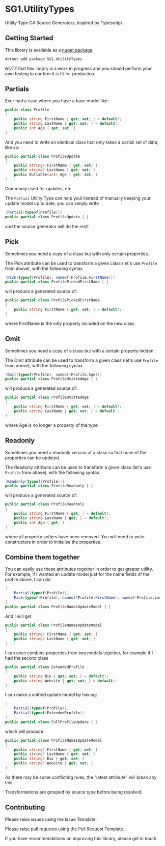 # SG1.UtilityTypes

Utility Type C# Source Generators, inspired by Typescript

## Getting Started

This library is available as a [nuget package](https://www.nuget.org/packages/SG1.UtilityTypes/)

```bash
dotnet add package SG1.UtilityTypes
```

_NOTE_ that this library is a work in progress and you should perform your own testing to confirm it is fit for production.

## Partials

Ever had a case where you have a base model like:

```csharp
public class Profile
{
    public string FirstName { get; set; } = default!;
    public string LastName { get; set; } = default!;
    public int Age { get; set; }
}
```

And you need to write an identical class that only takes a partial set of data, like so:

```csharp
public partial class ProfileUpdate
{
    public string? FirstName { get; set; }
    public string? LastName { get; set; }
    public Nullable<int> Age { get; set; }
}
```

Commonly used for updates, etc.

The `Partial` Utility Type can help you!
Instead of manually keeping your update model up to date, you can simply write

```csharp
[Partial(typeof(Profile))]
public partial class ProfileUpdate { }
```

and the source generator will do the rest!

## Pick

Sometimes you need a copy of a class but with only certain properties.

The Pick attribute can be used to transform a given class (let's use `Profile` from above), with the following syntax

```csharp
[Pick(typeof(Profile), nameof(Profile.FirstName))]
public partial class ProfilePickedFirstName { }
```

will produce a generated source of:

```csharp
public partial class ProfilePickedFirstName
{
    public string FirstName { get; set; } = default!;
}
```

where FirstName is the only property included on the new class.

## Omit

Sometimes you need a copy of a class but with a certain property hidden.

The Omit attribute can be used to transform a given class (let's use `Profile` from above), with the following syntax

```csharp
[Omit(typeof(Profile), nameof(Profile.Age))]
public partial class ProfileOmittedAge { }
```

will produce a generated source of:

```csharp
public partial class ProfileOmittedAge
{
    public string FirstName { get; set; } = default!;
    public string LastName { get; set; } = default!;
}
```

where Age is no longer a property of the type

## Readonly

Sometimes you need a readonly version of a class so that none of the properties can be updated.

The Readonly attribute can be used to transform a given class (let's use `Profile` from above), with the following syntax

```csharp
[Readonly(typeof(Profile))]
public partial class ProfileReadonly { }
```

will produce a generated source of:

```csharp
public partial class ProfileReadonly
{
    public string FirstName { get; } = default!;
    public string LastName { get; } = default!;
    public int Age { get; }
}
```

where all property setters have been removed. You will need to write constructors in order to initialise the properties.

## Combine them together

You can easily use these attributes together in order to get greater utility.
For example, if I wanted an update model just for the name fields of the profile above, I can do:

```csharp
[
    Partial(typeof(Profile)),
    Pick(typeof(Profile), nameof(Profile.FirstName), nameof(Profile.LastName))
]
public partial class ProfileNamesUpdateModel { }
```

And I will get

```csharp
public partial class ProfileNamesUpdateModel
{
    public string? FirstName { get; set; }
    public string? LastName { get; set; }
}
```

I can even combine properties from two models together, for example if I had the second class

```csharp
public partial class ExtendedProfile
{
    public string Bio { get; set; } = default!;
    public string Website { get; set; } = default!;
}
```

I can make a unified update model by having:

```csharp
[
    Partial(typeof(Profile)),
    Partial(typeof(ExtendedProfile))
]
public partial class FullProfileUpdate { }
```

which will produce

```csharp
public partial class ProfileNamesUpdateModel
{
    public string? FirstName { get; set; }
    public string? LastName { get; set; }
    public string? Bio { get; set; }
    public string? Website { get; set; }
}
```

As there may be some conflicting rules, the "latest attribute" will break any ties.

Transformations are grouped by source type before being resolved.

## Contributing

Please raise issues using the Issue Template.

Please raise pull requests using the Pull Request Template.

If you have recommendations on improving this library, please get in touch.
